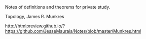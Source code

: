 Notes of definitions and theorems for private study.

Topology, James R. Munkres

http://htmlpreview.github.io/?https://github.com/JesseMaurais/Notes/blob/master/Munkres.html